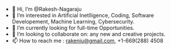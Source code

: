 - 👋 Hi, I’m @Rakesh-Nagaraju
- 👀 I’m interested in Artificial Inetlligence, Coding, Software Developement, Machine Learning, Cybersecurity.
- 🌱 I’m currently looking for full-time Opportunities.
- 💞️ I’m looking to collaborate on: any new and creative projects.
- 📫 How to reach me : rakenju@gmail.com, +1-669(288) 4508

<!---
Rakesh-Nagaraju/Rakesh-Nagaraju is a ✨ special ✨ repository because its `README.md` (this file) appears on your GitHub profile.
You can click the Preview link to take a look at your changes.
--->

